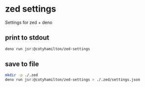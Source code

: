 # zed settings

Settings for zed + deno

## print to stdout

```sh
deno run jsr:@cotyhamilton/zed-settings
```

## save to file

```sh
mkdir -p ./.zed
deno run jsr:@cotyhamilton/zed-settings > ./.zed/settings.json
```
